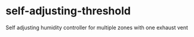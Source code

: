 # self-adjusting-threshold
Self adjusting humidity controller for multiple zones with one exhaust vent

